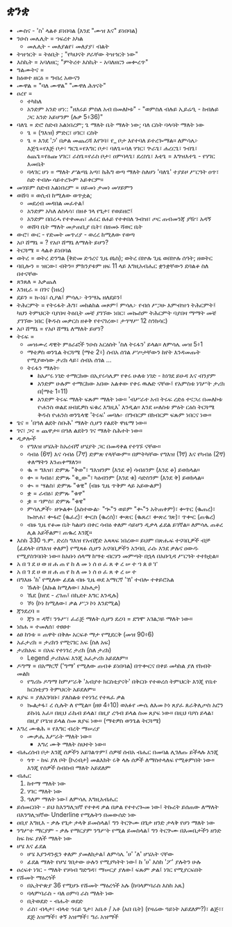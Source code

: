 # ቋንቋ

- ሙስና - 'ስ' ላልቶ ይነበባል (እንደ "ሙዝ እና" ይነበባል)
- ንዑስ መሌሊት = ኀፍረተ አካል
  - መሌሊት - መለያልየ፣ መለያያ፣ ብልት 
- ትዝኅርት = ትዕቢት ; "የካህናት ፆራቸው ትዝኅርት ነው"
- እስኪት = አባለዘር; "ምትረተ እስኪት - አባለዘርን መቍረጥ"
- ግልሙትና = 
- ክዕወተ ዘርዕ = ግብረ አውናን
- ሙዋል = "ባለ ሙዋል" "ሙዋለ ሕፃናት"
- ዐረየ = 
	- ተካከለ 
	- አንድም አንድ ሆነ:: "ዘእሩይ ምስለ አብ በመለኮቱ" - "ወምስለ ብሉይ ኢይሬዒ - ከብሉይ ጋር አንድ አይሆንም (ሉቃ 5፥36)"
- ባለጌ = ድሮ ስድብ አልነበረም; ጌ ማለት ቤት ማለት ነው; ባለ ርስት ባላባት ማለት ነው
	- ጌ = (ግእዝ) ምድር፣ ሀገር፣ ርስት
	- ጌ = እንደ 'ጋ' በቃል መጨረሻ እየገባ፣ የ_ ቦታ እየተባለ ይተረጐማል። ለምሳሌ፦ እጅጌ=የእጅ ቦታ፣ ግርጌ=የእግር ቦታ፣ ባለጌ=ባለ ሃገር፣ ጕራጌ፣ ሐረርጌ፣ ንብጌ፣ ዕጨጌ=የዕጩ ሃገር፣ ራስጌ=የራስ ቦታ፣ ዐምባላጌ፣ ደረስጌ፣ እቴጌ = እግዝእተጌ - የሃገር እመቤት
	- ባላገር ሆነ = ማለት ሥልጣኔ አጣ፣ ከሕግ ወጣ ማለት ስለሆነ 'ባለጌ' ተያይዞ ሥርዓት ዐጥ፣ ስድ ተብሎ ሳይተረጐም አይቀርም።
- መሃይም ስድብ አልነበረም = ሀይመነ ታመነ መሃይምን
- ወሸባ = ወሲብ ከሚለው ወጥቷል; 
	- መደረብ መዳበል መፈተል፤ 
	- አንድም አካለ ለስላሳ፣ በዘቶ ገላ የጌታ፣ የወይዘሮ፤ 
	- አንድም በበረሓ የተቀመጠ፣ ሐሩር ፀሐይ የተቀበለ ጐበዝ፣ ጦር ጠብመንጃ ያዥ፣ አዳኝ
	- ወሸባ ቤት ማለት መታጠቢያ ቤት፣ በዘመኑ ሻወር ቤት
- ውሮ፣ ውር - የድመት መጥሪያ - ወረረ ከሚለው የወጣ
- አቦ ሸማኔ = ? የአቦ ሸማኔ ለማለት ይሆን?
- ትርጓሜ = ላልቶ ይነበባል
- ወትረ = ወትረ ድንግል (ቅድመ ድኅረና ጊዜ ፀኒስ); ወትረ በኵሉ ጊዜ ወበኵሉ ሰዓት; ዘወትር
- ባቢሎን = ዝርው፣ ብትን። ምክንያቱም ዘፍ 11 ላይ እግዚአብሔር ቋንቋቸውን ደባልቆ ስለ በተናቸው
- ጸንጸለ = አቃጨለ
- እንዚራ = በገና (ነዘረ)
- ደይን = ኲነኔ፣ ሲዖል፤ ምሳሌ፦ ትንሣኤ ዘለደይን፤
- ትሕርምት = የትሩፋት ሕግ፣ መከልከል መጾም፤ ምሳሌ፦ የብሰ ሥጋሁ እምብዝኅ ትሕርምት፤ ካህን ትምህርት ባያበዛ ትዕቢት መቼ ያገኘው ነበር፣ መኰስም ትሕርምት ባያበዛ ማማት መቼ ያገኘው ነበር (ቅዱስ መቃርስ ዘቆቅ የተናገረው፣ ታኅሣሥ 12 ስንክሳር)
- አቦ ሸማኔ = የአቦ ሸማኔ ለማለት ይሆን?
- ትሩፍ = 
	- መዝሙረ ዳዊት ምዕራፎች ንዑስ አርዕስት 'ስለ ትሩፋን' ይላል። ለምሳሌ መዝ 5፥1
	- ማቴዎስ ወንጌል ትርጓሜ (ማቴ 2፥) ሰብአ ሰገል ሥጦታቸውን ከየት እንዳመጡት የሚያወሳው ታሪክ ላይ፣ ሰብአ ሰገል ...
	- ትሩፋን ማለት፦
		- ከአሥሩ ነገድ ተማርከው በኢየሩሳሌም የቀሩ ሁለቱ ነገድ - ከነገደ ይሁዳ እና ብንያም
		- አንድም ሁሉም ተማርከው አበው አልቀው የቀሩ ዉሉድ ናቸው፤ የአምስቱ ነገሥት ታሪክ በ(ማቴ 1፥11)
		- አንድም ትሩፍ ማለት ፍጹም ማለት ነው። 'ብሥራተ አብ ትሩፍ ረድዕ ተናጋሪ በመለኮቱ ዮሐንስ ወልደ ዘብዴዎስ ፍቁረ እግዚእ' እንዲል። እንደ ሠለስቱ ምዕት ርዕስ ትርጓሜ ቅዱስ ዮሐንስ ወንጌላዊ 'ትሩፍ' መባሉ፦ በግብርም በክብርም ፍጹም ነበርና ነው።
- ጌና = 'በዓለ ልደት ስቡሕ' ማለት ሲሆን የልደት ዋዜማ ነው።
- ገና፣ ጋና = ጨዋታ። በዓለ ልደትን ገና ማለት ስሕተት ነው።
- ዲቃሎች
	- የግእዝ ሆሄአት ከአረብኛ ሆሄያት ጋር በመዳቀል የተገኙ ናቸው።
	- ሳብዕ (6ኛ) እና ሳብዕ (7ኛ) ድምጽ የላቸውም። በምትካቸው የግእዝ (1ኛ) እና የካብዕ (2ኛ) ቀለማትን እንጠቀማለን።
	- ቈ = ግእዝ፣ ድምጹ "ቅወ"፣ ግእዝንም (እንደ ቀ) ሳብዕንም (እንደ ቆ) ይወክላል።
	- ቍ = ካብዕ፣ ድምጹ "ቁ_ው"፣ ካዕብንም (እንደ ቁ) ሳድስንም (እንደ ቅ) ይወክላል።
	- ቊ = ሣልስ፣ ድምጹ "ቁዊ" (ብዙ ጊዜ ጥቅም ላይ አይውልም)
	- ቋ = ራብዕ፣ ድምጹ "ቁዋ"
	- ቌ = ኀምስ፣ ድምጹ "ቁዌ"
	- ምሳሌዎች፦ ዘኍልቍ (አስተውል፦ "ኊ"ን ወይም "ቊ"ን አትጠቀም)፣ ቍጥር (ቈጠረ)፣ ኰኵሐ፣ ቍፋሮ (ቈፈረ)፣ ቍርስ (ቈረሰ)፣ ቍጽር (ቈጸረ፣ ቍጽረ ገጽ)፣ ጥቍር (ጠቈረ)
	- ብዙ ጊዜ የቆመ ቤት ካልሆነ በቀር ሳብዕ ቀለም ሳይሆን ዲቃላ ፊደል ይገኛል። ለምሳሌ ጠቆረ ሊል አይችልም፣ ጠቈረ እንጂ።
- እስከ 330 ዓ.ም. ድረስ ግእዝ የአብጃድ አጻጻፍ ነበረው። ይህም በጽሑፍ ተናባቢዎች ብቻ (ፊደላት በግእዝ ቀለም) የሚጻፉ ሲሆን አናባቢዎችን አንባቢ ራሱ እንደ ቃሉና ዐውዱ የሚያስገባበት ነው። ከአቡነ ሰላማ ከሣቴ ብርሃን መምጣት በኋላ በአቡጊዳ ሥርዓት ተተክቷል።
- አ በ ገ ደ ሀ ወ ዘ ሐ ጠ የ ከ ለ መ ነ ሰ ዐ ፈ ጸ ቀ ረ ሠ ተ ኀ ጰ ፀ ፐ
- አ በ ገ ደ ሀ ወ ዘ ሐ ጠ የ ከ ለ መ ነ ሰ ዐ ፈ ጸ ቀ ረ ሠ ተ
- በግእዙ 'ከ' የሚለው ፊደል ብዙ ጊዜ ወደ አማርኛ 'ኸ' ተብሎ ተቀይሮአል
	- ኹለት (እኩል ከሚለው፣ እኩሌታ)
	- ኼደ (ከየደ - ረገጠ፤ በኪደተ እግር እንዲሉ)
	- ኾነ (ኮነ ከሚለው፣ ቃል ሥጋ ኮነ እንደሚል)
- ጃንደረባ = 
	- ጃን = ዳኛ፣ ንጉሥ፣ ፈራጅ ማለት ሲሆን ደረባ = ደግሞ አገልጋይ ማለት ነው።
- ነስሐ = ተመለሰ፣ ተፀፀተ
- ዕፀ ከንቱ = ጠዋት በቅሎ አርፍቶ ማታ የሚደርቅ (መዝ 90፥6)
- አፈታሪክ = ታሪክን የሚናገር አፍ (ስለ አፍ)
- ታሪከአፍ = በአፍ የተነገረ ታሪክ (ስለ ታሪክ)
	- Legend ታሪከአፍ እንጂ አፈታሪክ አይደለም።
- ዶግማ = በአማርኛ ('ግማ' የሚለው ጠብቆ ይነበባል) በጥቍርና በቀይ መካከል ያለ የከብት መልክ
	- የግሪኩ ዶግማ ከምሥራቅ 'አብያተ ክርስቲያናት' በቅርቡ የተወረሰ ትምህርት እንጂ የቤተ ክርስቲያን ትምህርት አይደለም።
- ጸያፍ = ያለአገባቡ፣ ያለስልቱ የተነገረ የተጻፈ ቃል
	- ኰልታፋ፣ ረ ሲሉት ለ የሚል። (ዘፀ 4፥10) ወአፉየ ሙሴ ለእመ ኮነ ጸያፈ ጰራቅሊጦስ አሮን ይኩነኒ አፈ። በዚህ ራኬብ ይላል፣ በዚያ ረዓብ ይላል ስመ ጸያፍ ነው። በዚህ ባዖስ ይላል፣ በዚያ ቦዔዝ ይላል ስመ ጸያፍ ነው። (ማቴዎስ ወንጌል ትርጓሜ)
- እግረ ሙቁሕ = የእግር ብረት ማሠሪያ
  - ሙቃሔ እሥራት ማለት ነው።
	- እግረ ሙቅ ማለት ስህተት ነው።
- ብሔረሰብ ቦታ እንጂ ሰዎችን አይገልጥም፤ ሰዎቹ ሰብአ ብሔር በመባል ሊገለጡ ይችላሉ እንጂ
  - ጎጥ - ከፍ ያለ ቦት (ኮረብታ) መልእክት ሩቅ ላሉ ሰዎች ለማስተላለፍ የሚቆምበት ነው። እንጂ የሰዎች ስብስብ ማለት አይደለም
- ብሔር
  1. ከተማ ማለት ነው
  1. ሃገር ማለት ነው
  1. ዓለም ማለት ነው፤ ለምሳሌ እግዚአብሔር
- ይሰመርበት - ይህ ከእንግሊዝኛ የተቀዳ ቃል በቃል የተተረጐመ ነው፤ ትኩረት ይሰጠው ለማለት በእንግሊዝኛው Underline የሚሉትን በመውሰድ ነው
- ዐቢየ እግዚእ - ቃሉ የጌታ ታላቅ ይመስላል፤ ግን ትርጕሙ በጌታ ዘንድ ታላቅ የሆነ ማለት ነው
- ንግሥተ ማርያም - ቃሉ የማርያም ንግሥት የሚል ይመስላል፤ ግን ትርጕሙ በእመቤታችን ዘንድ ከፍ ከፍ ያለች ማለት ነው 
- ሆሄ እና ፊደል
	- ሆሄ እያንዳንዷን ቀለም ያመለክታል፤ ለምሳሌ 'ሀ' 'ለ' ሆሄአት ናቸው
	- ፊደል ማለት የሆሄ ገበታው ሁሉን የሚያካትት ነው፤ ከ 'ሀ' እስከ 'ፖ' ያሉትን ሁሉ
- ዐረፍተ ነገር - ማለት የሃሳብ ግድግዳ፣ ማሠርያ ያለው፤ ፍጹም ቃል፤ ነገር የሚያርፍበት
- የሹመት ማዕረጎች
	- በኢትዮጵያ 36 የሚሆኑ የሹመት ማዕረጎች አሉ (ከባላምባራስ እስከ አጼ)
	- ባላምባራስ - ባለ ዐምባ ራስ ማለት ነው
	- ቢትወደድ - ብሑት ወደድ
	- ራስ፣ ብላታ፣ ብላቴ ኅሩይ ጌታ፣ አቤቶ / አቶ (አበ ቤት) (የዛሬው ዓይነት አይደለም?)፣ ልጅ፣፣ ደጅ አዝማች፣ ቀኝ አዝማች፣ ግራ አዝማች